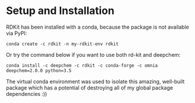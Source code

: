 # Setup and Installation
RDKit has been installed with a conda, because the package is not available via PyPI:
```
conda create -c rdkit -n my-rdkit-env rdkit
```
Or try the command below if you want to use both rd-kit and deepchem:
```
conda install -c deepchem -c rdkit -c conda-forge -c omnia deepchem=2.0.0 python=3.5
```
The virtual conda environment was used to isolate this amazing, well-built package which has a potential of destroying all of my global package dependencies :)) 